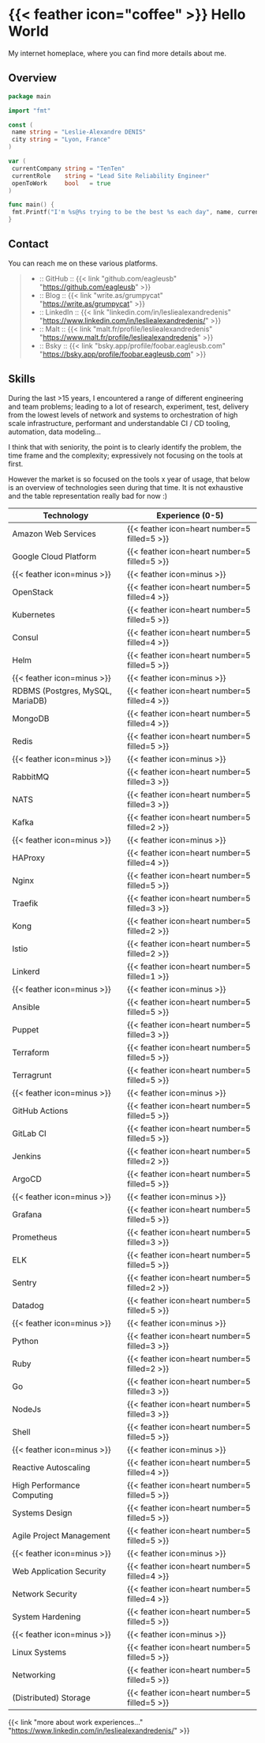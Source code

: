 # {{< feather icon="coffee" >}} Hello World

My internet homeplace, where you can find more details about me.

## Overview

```go
package main

import "fmt"

const (
 name string = "Leslie-Alexandre DENIS"
 city string = "Lyon, France"
)

var (
 currentCompany string = "TenTen"
 currentRole    string = "Lead Site Reliability Engineer"
 openToWork     bool   = true
)

func main() {
 fmt.Printf("I'm %s@%s trying to be the best %s each day", name, currentCompany, currentRole)
}
```

## Contact

You can reach me on these various platforms.
<!-- markdownlint-disable MD034 -->
> - :: GitHub :: {{< link "github.com/eagleusb" "https://github.com/eagleusb" >}}
> - :: Blog :: {{< link "write.as/grumpycat" "https://write.as/grumpycat" >}}
> - :: LinkedIn :: {{< link "linkedin.com/in/lesliealexandredenis" "https://www.linkedin.com/in/lesliealexandredenis/" >}}
> - :: Malt :: {{< link "malt.fr/profile/lesliealexandredenis" "https://www.malt.fr/profile/lesliealexandredenis" >}}
> - :: Bsky :: {{< link "bsky.app/profile/foobar.eagleusb.com" "https://bsky.app/profile/foobar.eagleusb.com" >}}

## Skills

During the last >15 years, I encountered a range of different engineering and team problems;
leading to a lot of research, experiment, test, delivery from the lowest levels of network and systems
to orchestration of high scale infrastructure, performant and understandable CI / CD tooling, automation, data modeling...

I think that with seniority, the point is to clearly identify the problem, the time frame and the
complexity; expressively not focusing on the tools at first.

However the market is so focused on the tools x year of usage, that below is an overview of technologies seen during that time.
It is not exhaustive and the table representation really bad for now :)

| Technology                       | Experience (0-5)                             |
|----------------------------------|----------------------------------------------|
| Amazon Web Services              | {{< feather icon=heart number=5 filled=5 >}} |
| Google Cloud Platform            | {{< feather icon=heart number=5 filled=5 >}} |
| {{< feather icon=minus >}}       | {{< feather icon=minus >}}                   |
| OpenStack                        | {{< feather icon=heart number=5 filled=4 >}} |
| Kubernetes                       | {{< feather icon=heart number=5 filled=5 >}} |
| Consul                           | {{< feather icon=heart number=5 filled=4 >}} |
| Helm                             | {{< feather icon=heart number=5 filled=5 >}} |
| {{< feather icon=minus >}}       | {{< feather icon=minus >}}                   |
| RDBMS (Postgres, MySQL, MariaDB) | {{< feather icon=heart number=5 filled=4 >}} |
| MongoDB                          | {{< feather icon=heart number=5 filled=4 >}} |
| Redis                            | {{< feather icon=heart number=5 filled=5 >}} |
| {{< feather icon=minus >}}       | {{< feather icon=minus >}}                   |
| RabbitMQ                         | {{< feather icon=heart number=5 filled=3 >}} |
| NATS                             | {{< feather icon=heart number=5 filled=3 >}} |
| Kafka                            | {{< feather icon=heart number=5 filled=2 >}} |
| {{< feather icon=minus >}}       | {{< feather icon=minus >}}                   |
| HAProxy                          | {{< feather icon=heart number=5 filled=4 >}} |
| Nginx                            | {{< feather icon=heart number=5 filled=5 >}} |
| Traefik                          | {{< feather icon=heart number=5 filled=3 >}} |
| Kong                             | {{< feather icon=heart number=5 filled=2 >}} |
| Istio                            | {{< feather icon=heart number=5 filled=2 >}} |
| Linkerd                          | {{< feather icon=heart number=5 filled=1 >}} |
| {{< feather icon=minus >}}       | {{< feather icon=minus >}}                   |
| Ansible                          | {{< feather icon=heart number=5 filled=5 >}} |
| Puppet                           | {{< feather icon=heart number=5 filled=3 >}} |
| Terraform                        | {{< feather icon=heart number=5 filled=5 >}} |
| Terragrunt                       | {{< feather icon=heart number=5 filled=5 >}} |
| {{< feather icon=minus >}}       | {{< feather icon=minus >}}                   |
| GitHub Actions                   | {{< feather icon=heart number=5 filled=5 >}} |
| GitLab CI                        | {{< feather icon=heart number=5 filled=5 >}} |
| Jenkins                          | {{< feather icon=heart number=5 filled=2 >}} |
| ArgoCD                           | {{< feather icon=heart number=5 filled=5 >}} |
| {{< feather icon=minus >}}       | {{< feather icon=minus >}}                   |
| Grafana                          | {{< feather icon=heart number=5 filled=5 >}} |
| Prometheus                       | {{< feather icon=heart number=5 filled=3 >}} |
| ELK                              | {{< feather icon=heart number=5 filled=5 >}} |
| Sentry                           | {{< feather icon=heart number=5 filled=2 >}} |
| Datadog                          | {{< feather icon=heart number=5 filled=5 >}} |
| {{< feather icon=minus >}}       | {{< feather icon=minus >}}                   |
| Python                           | {{< feather icon=heart number=5 filled=3 >}} |
| Ruby                             | {{< feather icon=heart number=5 filled=2 >}} |
| Go                               | {{< feather icon=heart number=5 filled=3 >}} |
| NodeJs                           | {{< feather icon=heart number=5 filled=3 >}} |
| Shell                            | {{< feather icon=heart number=5 filled=5 >}} |
| {{< feather icon=minus >}}       | {{< feather icon=minus >}}                   |
| Reactive Autoscaling             | {{< feather icon=heart number=5 filled=4 >}} |
| High Performance Computing       | {{< feather icon=heart number=5 filled=5 >}} |
| Systems Design                   | {{< feather icon=heart number=5 filled=5 >}} |
| Agile Project Management         | {{< feather icon=heart number=5 filled=5 >}} |
| {{< feather icon=minus >}}       | {{< feather icon=minus >}}                   |
| Web Application Security         | {{< feather icon=heart number=5 filled=4 >}} |
| Network Security                 | {{< feather icon=heart number=5 filled=4 >}} |
| System Hardening                 | {{< feather icon=heart number=5 filled=5 >}} |
| {{< feather icon=minus >}}       | {{< feather icon=minus >}}                   |
| Linux Systems                    | {{< feather icon=heart number=5 filled=5 >}} |
| Networking                       | {{< feather icon=heart number=5 filled=5 >}} |
| (Distributed) Storage            | {{< feather icon=heart number=5 filled=5 >}} |

<!-- markdownlint-disable-next-line MD034 -->
{{< link "more about work experiences..." "https://www.linkedin.com/in/lesliealexandredenis/" >}}

